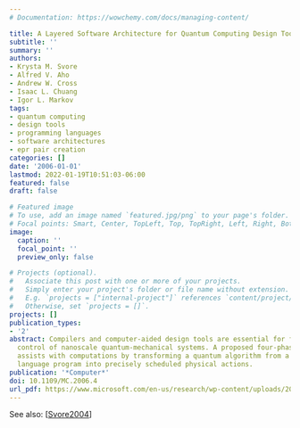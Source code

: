 ```yaml
---
# Documentation: https://wowchemy.com/docs/managing-content/

title: A Layered Software Architecture for Quantum Computing Design Tools
subtitle: ''
summary: ''
authors:
- Krysta M. Svore
- Alfred V. Aho
- Andrew W. Cross
- Isaac L. Chuang
- Igor L. Markov
tags:
- quantum computing
- design tools
- programming languages
- software architectures
- epr pair creation
categories: []
date: '2006-01-01'
lastmod: 2022-01-19T10:51:03-06:00
featured: false
draft: false

# Featured image
# To use, add an image named `featured.jpg/png` to your page's folder.
# Focal points: Smart, Center, TopLeft, Top, TopRight, Left, Right, BottomLeft, Bottom, BottomRight.
image:
  caption: ''
  focal_point: ''
  preview_only: false

# Projects (optional).
#   Associate this post with one or more of your projects.
#   Simply enter your project's folder or file name without extension.
#   E.g. `projects = ["internal-project"]` references `content/project/deep-learning/index.md`.
#   Otherwise, set `projects = []`.
projects: []
publication_types:
- '2'
abstract: Compilers and computer-aided design tools are essential for fine-grained
  control of nanoscale quantum-mechanical systems. A proposed four-phase design flow
  assists with computations by transforming a quantum algorithm from a high-level
  language program into precisely scheduled physical actions.
publication: '*Computer*'
doi: 10.1109/MC.2006.4
url_pdf: https://www.microsoft.com/en-us/research/wp-content/uploads/2016/02/QC-svore-aho-cross-chuang-markov-computer-magazine-article-a-layered-software-architecture-for-quantum-computing-design-tools-jan06-SVORE.pdf
---
```

See also: [[Svore2004](../Svore2004)]